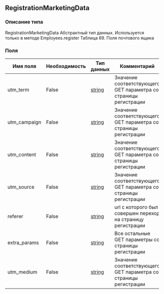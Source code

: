 
## RegistrationMarketingData

### Описание типа
RegistrationMarketingData
Абстрактный тип данных. Используется только в методе Employees.register
Таблица 69. Поля почтового ящика

### Поля

| Имя поля | Необходимость | Тип данных | Комментарий |
|---|---|---|---|
|utm_term|False|[string](/docs/types/string.md)|Значение соответствующего GET параметра со страницы регистрации<br/>|
|utm_campaign|False|[string](/docs/types/string.md)|Значение соответствующего GET параметра со страницы регистрации<br/>|
|utm_content|False|[string](/docs/types/string.md)|Значение соответствующего GET параметра со страницы регистрации<br/>|
|utm_source|False|[string](/docs/types/string.md)|Значение соответствующего GET параметра со страницы регистрации	<br/>|
|referer|False|[string](/docs/types/string.md)|url с которого был совершен переход на страницу регистрации<br/>|
|extra_params|False|[string](/docs/types/string.md)|Все остальные GET параметры со страницы регистрации<br/>|
|utm_medium|False|[string](/docs/types/string.md)|Значение соответствующего GET параметра со страницы регистрации<br/>|

